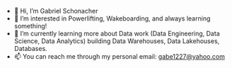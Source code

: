 - 👋 Hi, I’m Gabriel Schonacher
- 👀 I’m interested in Powerlifting, Wakeboarding, and always learning something!
- 🌱 I’m currently learning more about Data work (Data Engineering, Data Science, Data Analytics) building Data Warehouses, Data Lakehouses, Databases.
- 📫 You can reach me through my personal email: gabe1227@yahoo.com

<!---
gabester1227/gabester1227 is a ✨ special ✨ repository because its `README.md` (this file) appears on your GitHub profile.
You can click the Preview link to take a look at your changes.
--->
